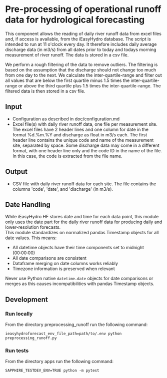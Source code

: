 # Pre-processing of operational runoff data for hydrological forecasting
This component allows the reading of daily river runoff data from excel files and, if access is available, from the iEasyHydro database. The script is intended to run at 11 o'clock every day. It therefore includes daily average discharge data (in m3/s) from all dates prior to today and todays morning measurement of river runoff. The data is stored in a csv file.

We perform a rough filtering of the data to remove outliers. The filtering is based on the assumption that the discharge should not change too much from one day to the next. We calculate the inter-quartile-range and filter out all values that are below the first quartile minus 1.5 times the inter-quartile-range or above the third quartile plus 1.5 times the inter-quartile-range. The filtered data is then stored in a csv file.

## Input
- Configuration as described in doc/configuration.md
- Excel file(s) with daily river runoff data, one file per measurement site. The excel files have 2 header lines and one column for date in the format %d.%m.%Y and discharge as float in m3/s each. The first header line contains the unique code and name of the measurement site, separated by space. Some discharge data may come in a different format, with one header line only and the code ID in the name of the file. In this case, the code is extracted from the file name.

## Output
- CSV file with daily river runoff data for each site. The file contains the columns 'code', 'date', and 'discharge' (in m3/s).

## Date Handling
While iEasyHydro HF stores date and time for each data point, this module only uses the date part for the daily river runoff data for producing daily and lower-resolution forecasts.  
This module standardizes on normalized pandas Timestamp objects for all date values.
This means:
- All datetime objects have their time components set to midnight (00:00:00)
- All date comparisons are consistent
- Dataframe merging on date columns works reliably
- Timezone information is preserved when relevant

Never use Python native `datetime.date` objects for date comparisons or merges as 
this causes incompatibilities with pandas Timestamp objects.

## Development
### Run locally
From the directory preprocessing_runoff run the following command:
```
ieasyhydroforecast_env_file_path=path/to/.env python preprocessing_runoff.py
```
### Run tests
From the directory apps run the following command:
```
SAPPHIRE_TESTDEV_ENV=TRUE python -m pytest
```




